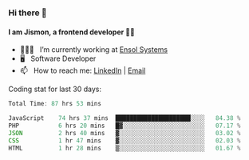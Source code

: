 ### Hi there 👋

#### I am Jismon, a frontend developer 👦🏻

- 🧑🏻‍💻   &nbsp; I’m currently working at <a href='https://www.ensolsystems.com/' target="_blank">Ensol Systems</a>
- 🖥   &nbsp; Software Developer
- 📫   &nbsp; How to reach me: <a href='https://www.linkedin.com/in/jismonthomas/'>LinkedIn</a> | <a href='mailto:hellojismonthomas@gmail.com'>Email</a>

Coding stat for last 30 days:
<!--START_SECTION:waka-->

```javascript
Total Time: 87 hrs 53 mins

JavaScript    74 hrs 37 mins  █████████████████████░░░░   84.38 %
PHP           6 hrs 20 mins   █▓░░░░░░░░░░░░░░░░░░░░░░░   07.17 %
JSON          2 hrs 40 mins   ▓░░░░░░░░░░░░░░░░░░░░░░░░   03.02 %
CSS           1 hr 47 mins    ▓░░░░░░░░░░░░░░░░░░░░░░░░   02.03 %
HTML          1 hr 28 mins    ▒░░░░░░░░░░░░░░░░░░░░░░░░   01.67 %
```

<!--END_SECTION:waka-->

<!--
**jismonthomas/jismonthomas** is a ✨ _special_ ✨ repository because its `README.md` (this file) appears on your GitHub profile.

Here are some ideas to get you started:

- 🔭 I’m currently working on ...
- 🌱 I’m currently learning ...
- 👯 I’m looking to collaborate on ...
- 🤔 I’m looking for help with ...
- 💬 Ask me about ...
- 📫 How to reach me: ...
- 😄 Pronouns: ...
- ⚡ Fun fact: ...
-->
